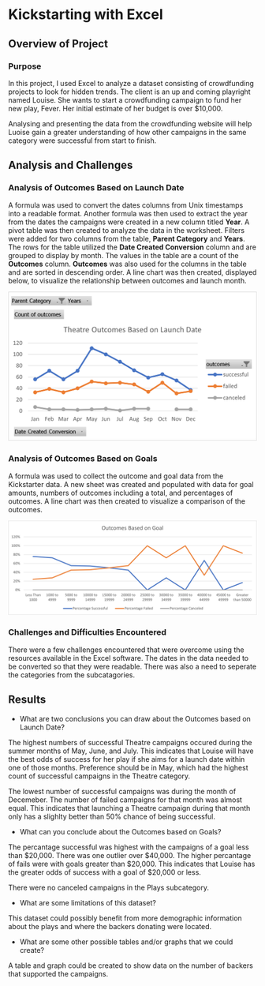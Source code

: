 # Kickstarting with Excel

## Overview of Project

### Purpose
In this project, I used Excel to analyze a dataset consisting of crowdfunding projects to look for hidden trends. The client is an up and coming playright named Louise. She wants to start a crowdfunding campaign to fund her new play, Fever. Her initial estimate of her budget is over $10,000. 

Analysing and presenting the data from the crowdfunding website will help Luoise gain a greater understanding of how other campaigns in the same category were successful from start to finish. 

## Analysis and Challenges

### Analysis of Outcomes Based on Launch Date
A formula was used to convert the dates columns from Unix timestamps into a readable format. Another formula was then used to extract the year from the dates the campaigns were created in a new column titled **Year**. A pivot table was then created to analyze the data in the worksheet. Filters were added for two columns from the table, **Parent Category** and **Years**. The rows for the table utilized the **Date Created Conversion** column and are grouped to display by month. The values in the table are a count of the **Outcomes** column. **Outcomes** was also used for the columns in the table and are sorted in descending order. A line chart was then created, displayed below, to visualize the relationship between outcomes and launch month.

![Theatre Outcomes Based on Launch Date](https://github.com/melmink/kickstarter-analysis/blob/main/resources/Theater_Outcomes_vs_Launch.png)

### Analysis of Outcomes Based on Goals
A formula was used to collect the outcome and goal data from the Kickstarter data. A new sheet was created and populated with data for goal amounts, numbers of outcomes including a total, and percentages of outcomes. A line chart was then created to visualize a comparison of the outcomes.

![Outcomes Based on Goals](https://github.com/melmink/kickstarter-analysis/blob/main/resources/Outcomes_vs_Goals.png)

### Challenges and Difficulties Encountered
There were a few challenges encountered that were overcome using the resources available in the Excel software. The dates in the data needed to be converted so that they were readable. There was also a need to seperate the categories from the subcatagories.

## Results

- What are two conclusions you can draw about the Outcomes based on Launch Date?

The highest numbers of successful Theatre campaigns occured during the summer months of May, June, and July. This indicates that Louise will have the best odds of success for her play if she aims for a launch date within one of those months. Preference should be in May, which had the highest count of successful campaigns in the Theatre category.

The lowest number of successful campaigns was during the month of Decemeber. The number of failed campaigns for that month was almost equal. This indicates that launching a Theatre campaign during that month only has a slighlty better than 50% chance of being successful.

- What can you conclude about the Outcomes based on Goals?

The percantage successful was highest with the campaigns of a goal less than $20,000. There was one outlier over $40,000. The higher percantage of fails were with goals greater than $20,000. This indicates that Louise has the greater odds of success with a goal of $20,000 or less.

There were no canceled campaigns in the Plays subcategory.

- What are some limitations of this dataset?

This dataset could possibly benefit from more demographic information about the plays and where the backers donating were located.

- What are some other possible tables and/or graphs that we could create?

A table and graph could be created to show data on the number of backers that supported the campaigns.
